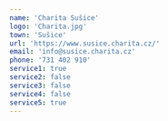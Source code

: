 ```yaml
---
name: 'Charita Sušice'
logo: 'Charita.jpg'
town: 'Sušice'
url: 'https://www.susice.charita.cz/'
email: 'info@susice.charita.cz'
phone: '731 402 910'
service1: true
service2: false
service3: false
service4: false
service5: true
---
```

